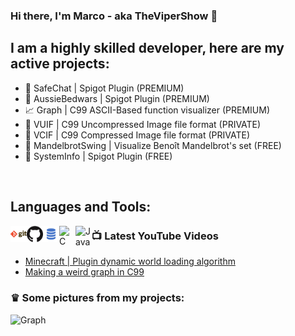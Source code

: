 ### Hi there, I'm Marco - aka TheViperShow 👋

## I am a highly skilled developer, here are my active projects:

- 💬 SafeChat | Spigot Plugin (PREMIUM)
- 🌠 AussieBedwars | Spigot Plugin (PREMIUM)
- 📈 Graph | C99 ASCII-Based function visualizer (PREMIUM)
- 💾 VUIF | C99 Uncompressed Image file format (PRIVATE)
- 💽 VCIF | C99 Compressed Image file format (PRIVATE)
- 🌌 MandelbrotSwing | Visualize Benoît Mandelbrot's set (FREE)
- 🥽 SystemInfo | Spigot Plugin (FREE)

<br />

## Languages and Tools:

<img align="left" alt="Git" width="26px" src="https://raw.githubusercontent.com/github/explore/80688e429a7d4ef2fca1e82350fe8e3517d3494d/topics/git/git.png" />
<img align="left" alt="GitHub" width="26px" src="https://raw.githubusercontent.com/github/explore/78df643247d429f6cc873026c0622819ad797942/topics/github/github.png" />
<img align="left" alt="SQL" width="26px" src="https://raw.githubusercontent.com/github/explore/80688e429a7d4ef2fca1e82350fe8e3517d3494d/topics/sql/sql.png" />
<img align="left" alt="C" width="26px" src="https://ksp.himaforka-uajy.org/images/c.png" />
<img align="left" alt="Java" width="26px" src="https://halab4dev.files.wordpress.com/2016/07/java-logo.png" />

### 📺 Latest YouTube Videos

- [Minecraft | Plugin dynamic world loading algorithm](https://www.youtube.com/watch?v=SLXon2J2p3I)
- [Making a weird graph in C99](https://www.youtube.com/watch?v=m7isKy2Bg0w&t=314s)


### ♛ Some pictures from my projects:

<img align="left" alt="Graph" width="960px" height="540px" src="https://i.imgur.com/5MKIfx1.png" />
<!--
**TheViperShow/TheViperShow** is a ✨ _special_ ✨ repository because its `README.md` (this file) appears on your GitHub profile.

Here are some ideas to get you started:

- 🔭 I’m currently working on ...
- 🌱 I’m currently learning ...
- 👯 I’m looking to collaborate on ...
- 🤔 I’m looking for help with ...
- 💬 Ask me about ...
- 📫 How to reach me: ...
- 😄 Pronouns: ...
- ⚡ Fun fact: ...
-->
